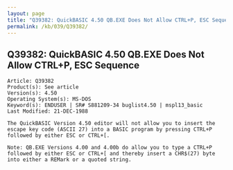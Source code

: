 ```yaml
---
layout: page
title: "Q39382: QuickBASIC 4.50 QB.EXE Does Not Allow CTRL+P, ESC Sequence"
permalink: /kb/039/Q39382/
---
```


## Q39382: QuickBASIC 4.50 QB.EXE Does Not Allow CTRL+P, ESC Sequence

	Article: Q39382
	Product(s): See article
	Version(s): 4.50
	Operating System(s): MS-DOS
	Keyword(s): ENDUSER | SR# S881209-34 buglist4.50 | mspl13_basic
	Last Modified: 21-DEC-1988
	
	The QuickBASIC Version 4.50 editor will not allow you to insert the
	escape key code (ASCII 27) into a BASIC program by pressing CTRL+P
	followed by either ESC or CTRL+[.
	
	Note: QB.EXE Versions 4.00 and 4.00b do allow you to type a CTRL+P
	followed by either ESC or CTRL+[ and thereby insert a CHR$(27) byte
	into either a REMark or a quoted string.

